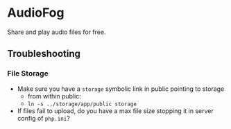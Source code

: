 # AudioFog

Share and play audio files for free.

## Troubleshooting

### File Storage

- Make sure you have a `storage` symbolic link in public pointing to storage
  - from within public:
  - `ln -s ../storage/app/public storage`
- If files fail to upload, do you have a max file size stopping it in server config
of `php.ini`?
